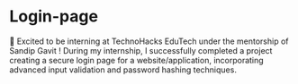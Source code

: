 # Login-page
🌟 Excited to be interning at TechnoHacks EduTech under the mentorship of Sandip Gavit ! During my internship, I successfully completed a project creating a secure login page for a website/application, incorporating advanced input validation and password hashing techniques.
